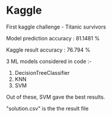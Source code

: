 # Kaggle

First kaggle challenge - Titanic survivors

Model prediction accuracy : 81.1481 %

Kaggle result accuracy : 76.794 %

3 ML models considered in code :- 
  1) DecisionTreeClassifier 
  2) KNN 
  3) SVM
  
Out of these, SVM gave the best results.

"solution.csv" is the the result file
